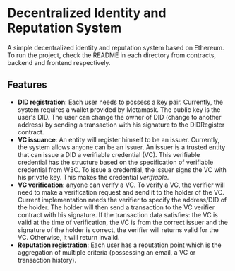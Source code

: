 # Decentralized Identity and Reputation System
A simple decentralized identity and reputation system based on Ethereum. To run the project, check the README in each directory from contracts, backend and frontend respectively. 
## Features
+ **DID registration**: Each user needs to possess a key pair. Currently, the system requires a wallet provided by Metamask. The public key is the user's DID. The user can change the owner of DID (change to another address) by sending a transaction with his signature to the DIDRegister contract.
+ **VC issuance**: An entity will register himself to be an issuer. Currently, the system allows anyone can be an issuer. An issuer is a trusted entity that can issue a DID a verifiable credential (VC). This verifiable credential has the structure based on the specification of verifiable credential from W3C. To issue a credential, the issuer signs the VC with his private key. This makes the credential *verifiable*.
+ **VC verification**: anyone can verify a VC. To verify a VC, the verifier will need to make a verification request and send it to the holder of the VC. Current implementation needs the verifier to specify the address/DID of the holder. The holder will then send a transaction to the VC verifier contract with his signature. If the transaction data satisfies: the VC is valid at the time of verification, the VC is from the correct issuer and the signature of the holder is correct, the verifier will returns valid for the VC. Otherwise, it will return invalid.
+ **Reputation registration**: Each user has a reputation point which is the aggregation of multiple criteria (possessing an email, a VC or transaction history).
  
